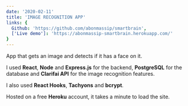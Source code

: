 ```yaml
---
date: '2020-02-11'
title: 'IMAGE RECOGNITION APP'
links: {
  Github: 'https://github.com/abonmassip/smartbrain',
  ['Live demo']: 'https://abonmassip-smartbrain.herokuapp.com/'
}
---
```


App that gets an image and detects if it has a face on it.

I used **React**, **Node** and **Express.js** for the backend, **PostgreSQL** for the database and **Clarifai API** for the image recognition features.

I also used **React Hooks**, **Tachyons** and **bcrypt**.

Hosted on a free **Heroku** account, it takes a minute to load the site.